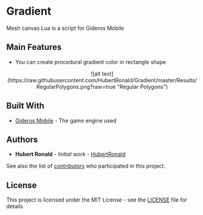 # Gradient
Mesh canvas Lua is a script for Gideros Mobile

## Main Features
* You can create procedural gradient color in rectangle shape
<p align="center">
![alt text](https://raw.githubusercontent.com/HubertRonald/Gradient/master/Results/RegularPolygons.png?raw=true "Regular Polygons")</p>

## Built With

* [Gideros Mobile](http://giderosmobile.com//) - The game engine used

## Authors

* **Hubert Ronald** - *Initial work* - [HubertRonald](https://github.com/HubertRonald)

See also the list of [contributors](https://github.com/HubertRonald/Gradient/contributors) who participated in this project.

## License

This project is licensed under the MIT License - see the [LICENSE](LICENSE) file for details
